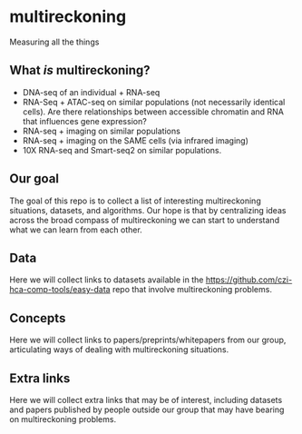 # multireckoning
Measuring all the things

## What *is* multireckoning?

- DNA-seq of an individual + RNA-seq
- RNA-Seq + ATAC-seq on similar populations (not necessarily identical cells). Are there relationships between accessible chromatin and RNA that influences gene expression?
- RNA-seq + imaging on similar populations
- RNA-seq + imaging on the SAME cells (via infrared imaging)
- 10X RNA-seq and Smart-seq2 on similar populations. 

## Our goal

The goal of this repo is to collect a list of interesting multireckoning situations, datasets, and algorithms.  Our hope is that by centralizing ideas across the broad compass of multireckoning we can start to understand what we can learn from each other.  

## Data

Here we will collect links to datasets available in the https://github.com/czi-hca-comp-tools/easy-data repo that involve multireckoning problems.

## Concepts

Here we will collect links to papers/preprints/whitepapers from our group, articulating ways of dealing with multireckoning situations.  

## Extra links

Here we will collect extra links that may be of interest, including datasets and papers published by people outside our group that may have bearing on multireckoning problems.

